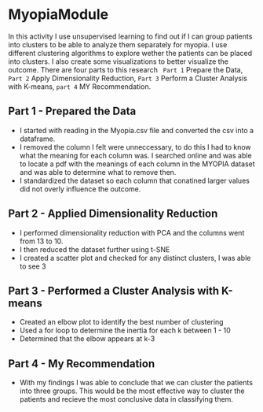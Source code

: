 # MyopiaModule

In this activity I use unsupervised learning to find out if I can group patients into clusters to be able to analyze them separately for myopia.
I use different clustering algorithms to explore wether the patients can be placed into clusters. I also create some visualizations to better 
visualize the outcome. There are four parts to this research ` Part 1` Prepare the Data, `Part 2` Apply Dimensionality Reduction, `Part 3` 
Perform a Cluster Analysis with K-means, `part 4` MY Recommendation.


## Part 1 - Prepared the Data

- I started with reading in the Myopia.csv file and converted the csv into a dataframe.
- I removed the column I felt were unneccessary, to do this I had to know what the meaning for each column was. I searched online and was 
    able to locate a pdf with the meanings of each column in the MYOPIA dataset and was able to determine what to remove then.
- I standardized the dataset so each column that conatined larger values did not overly influence the outcome.

## Part 2 - Applied Dimensionality Reduction

- I performed dimensionality reduction with PCA and the columns went from 13 to 10.
- I then reduced the dataset further using t-SNE 
- I created a scatter plot and checked for any distinct clusters, I was able to see 3 

## Part 3 - Performed a Cluster Analysis with K-means
- Created an elbow plot to identify the best number of clustering 
- Used a for loop to determine the inertia for each k between 1 - 10 
- Determined that the elbow appears at k-3

## Part 4 - My Recommendation
- With my findings I was able to conclude that we can cluster the patients into three groups. This would be the most effective way to cluster the patients    and recieve the most conclusive data in classifying them.
